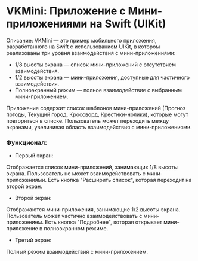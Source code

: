 # VKMini: Приложение с Мини-приложениями на Swift (UIKit)
Описание: VKMini — это пример мобильного приложения, разработанного на Swift с использованием UIKit, в котором реализованы три уровня взаимодействия с мини-приложениями:

* 1/8 высоты экрана — список мини-приложений с отсутствием взаимодействия.
* 1/2 высоты экрана — мини-приложения, доступные для частичного взаимодействия.
* Полноэкранный режим — полное взаимодействие с выбранным мини-приложением.

 Приложение содержит список шаблонов мини-приложений (Прогноз погоды, Текущий город, Кроссворд, Крестики-нолики), которые могут повторяться в списке. Пользователь может переходить между экранами, увеличивая область взаимодействия с мини-приложениями.

### Функционал:
- Первый экран:

Отображается список мини-приложений, занимающих 1/8 высоты экрана.
Пользователь не может взаимодействовать с мини-приложениями.
Есть кнопка "Расширить список", которая переходит на второй экран.
- Второй экран:

Отображаются мини-приложения, занимающие 1/2 высоты экрана.
Пользователь может частично взаимодействовать с мини-приложением.
Есть кнопка "Подробнее", которая открывает мини-приложение в полноэкранном режиме.
- Третий экран:

Полный режим взаимодействия с мини-приложением.
